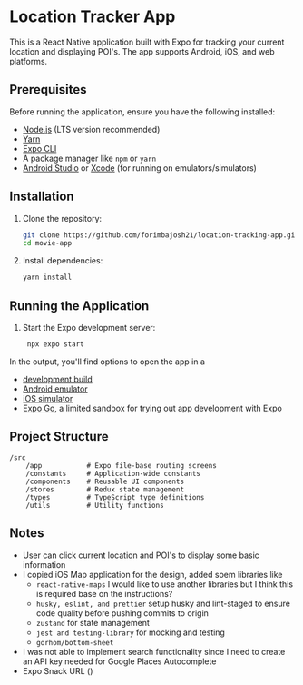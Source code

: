 # Location Tracker App

This is a React Native application built with Expo for tracking your current location and displaying POI's. The app supports Android, iOS, and web platforms.

## Prerequisites

Before running the application, ensure you have the following installed:

- [Node.js](https://nodejs.org/) (LTS version recommended)
- [Yarn](https://classic.yarnpkg.com/lang/en/)
- [Expo CLI](https://docs.expo.dev/get-started/installation/)
- A package manager like `npm` or `yarn`
- [Android Studio](https://developer.android.com/studio) or [Xcode](https://developer.apple.com/xcode/) (for running on emulators/simulators)

## Installation

1. Clone the repository:

   ```bash
   git clone https://github.com/forimbajosh21/location-tracking-app.git
   cd movie-app
   ```

2. Install dependencies:

   ```bash
   yarn install
   ```

## Running the Application

1. Start the Expo development server:
   ```bash
    npx expo start
   ```

In the output, you'll find options to open the app in a

- [development build](https://docs.expo.dev/develop/development-builds/introduction/)
- [Android emulator](https://docs.expo.dev/workflow/android-studio-emulator/)
- [iOS simulator](https://docs.expo.dev/workflow/ios-simulator/)
- [Expo Go](https://expo.dev/go), a limited sandbox for trying out app development with Expo

## Project Structure

    /src
        /app           # Expo file-base routing screens
        /constants     # Application-wide constants
        /components    # Reusable UI components
        /stores        # Redux state management
        /types         # TypeScript type definitions
        /utils         # Utility functions

## Notes

- User can click current location and POI's to display some basic information
- I copied iOS Map application for the design, added soem libraries like
  - `react-native-maps` I would like to use another libraries but I think this is required base on the instructions?
  - `husky, eslint, and prettier` setup husky and lint-staged to ensure code quality before pushing commits to origin
  - `zustand` for state management
  - `jest and testing-library` for mocking and testing
  - `gorhom/bottom-sheet`
- I was not able to implement search functionality since I need to create an API key needed for Google Places Autocomplete
- Expo Snack URL ()
